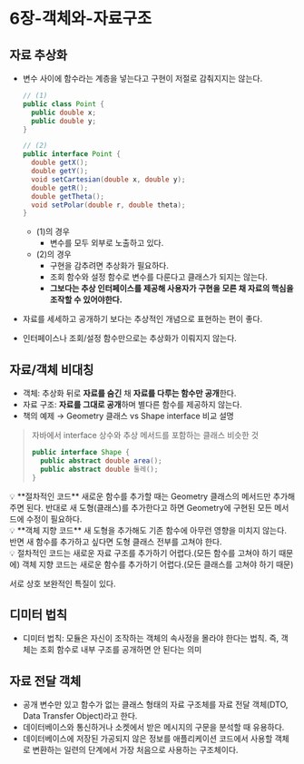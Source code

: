 # 6장-객체와-자료구조

## 자료 추상화

- 변수 사이에 함수라는 계층을 넣는다고 구현이 저절로 감춰지지는 않는다.

  ```java
  // (1)
  public class Point {
  	public double x;
  	public double y;
  }

  // (2)
  public interface Point {
  	double getX();
  	double getY();
  	void setCartesian(double x, double y);
  	double getR();
  	double getTheta();
  	void setPolar(double r, double theta);
  }
  ```

  - (1)의 경우
    - 변수를 모두 외부로 노출하고 있다.
  - (2)의 경우
    - 구현을 감추려면 추상화가 필요하다.
    - 조회 함수와 설정 함수로 변수를 다룬다고 클래스가 되지는 않는다.
    - **그보다는 추상 인터페이스를 제공해 사용자가 구현을 모른 채 자료의 핵심을 조작할 수 있어야한다.**

- 자료를 세세하고 공개하기 보다는 추상적인 개념으로 표현하는 편이 좋다.
- 인터페이스나 조회/설정 함수만으로는 추상화가 이뤄지지 않는다.

## 자료/객체 비대칭

- 객체: 추상화 뒤로 **자료를 숨긴** 채 **자료를 다루는 함수만 공개**한다.
- 자료 구조: **자료를 그대로 공개**하며 별다른 함수를 제공하지 않는다.
- 책의 예제 → Geometry 클래스 vs Shape interface 비교 설명

> 자바에서 interface
> 상수와 추상 메서드를 포함하는 클래스 비슷한 것
>
> ```java
> public interface Shape {
> 	public abstract double area();
> 	public abstract double 둘레();
> }
> ```

<aside>
💡 **절차적인 코드**
새로운 함수를 추가할 때는 Geometry 클래스의 메서드만 추가해주면 된다. 반대로 새 도형(클래스)를 추가한다고 하면 Geometry에 구현된 모든 메서드에 수정이 필요하다.

</aside>

<aside>
💡 **객체 지향 코드**
새 도형을 추가해도 기존 함수에 아무런 영향을 미치지 않는다. 반면 새 함수를 추가하고 싶다면 도형 클래스 전부를 고쳐야 한다.

</aside>

<aside>
💡 절차적인 코드는 새로운 자료 구조를 추가하기 어렵다.(모든 함수를 고쳐야 하기 때문에)
객체 지향 코드는 새로운 함수를 추가하기 어렵다.(모든 클래스를 고쳐야 하기 때문)

서로 상호 보완적인 특질이 있다.

</aside>

## 디미터 법칙

- 디미터 법칙: 모듈은 자신이 조작하는 객체의 속사정을 몰라야 한다는 법칙. 즉, 객체는 조회 함수로 내부 구조를 공개하면 안 된다는 의미

## 자료 전달 객체

- 공개 변수만 있고 함수가 없는 클래스 형태의 자료 구조체를 자료 전달 객체(DTO, Data Transfer Object)라고 한다.
- 데이터베이스와 통신하거나 소켓에서 받은 메시지의 구문을 분석할 때 유용하다.
- 데이터베이스에 저장된 가공되지 않은 정보를 애플리케이션 코드에서 사용할 객체로 변환하는 일련의 단계에서 가장 처음으로 사용하는 구조체이다.
